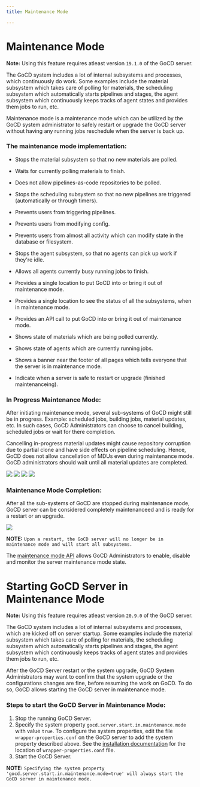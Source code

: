 ```yaml
---
title: Maintenance Mode

---
```

# Maintenance Mode

**Note:** Using this feature requires atleast version `19.1.0`  of the GoCD server.

The GoCD system includes a lot of internal subsystems and processes, which continuously do work.
Some examples include the material subsystem which takes care of polling for materials, the scheduling subsystem which automatically starts pipelines and stages, the agent subsystem which continuously keeps tracks of agent states and provides them jobs to run, etc.

Maintenance mode is a maintenance mode which can be utilized by the GoCD system administrator to safely restart or upgrade the GoCD server without having any running jobs reschedule when the server is back up.

### The maintenance mode implementation:
  - Stops the material subsystem so that no new materials are polled.
  - Waits for currently polling materials to finish.
  - Does not allow pipelines-as-code repositories to be polled.

  - Stops the scheduling subsystem so that no new pipelines are triggered (automatically or through timers).
  - Prevents users from triggering pipelines.

  - Prevents users from modifying config.
  - Prevents users from almost all activity which can modify state in the database or filesystem.

  - Stops the agent subsystem, so that no agents can pick up work if they're idle.
  - Allows all agents currently busy running jobs to finish.

  - Provides a single location to put GoCD into or bring it out of maintenance mode.
  - Provides a single location to see the status of all the subsystems, when in maintenance mode.
  - Provides an API call to put GoCD into or bring it out of maintenance mode.
  - Shows state of materials which are being polled currently.
  - Shows state of agents which are currently running jobs.
  - Shows a banner near the footer of all pages which tells everyone that the server is in maintenance mode.
  - Indicate when a server is safe to restart or upgrade (finished maintenanceing).

### In Progress Maintenance Mode:
After initiating maintenance mode, several sub-systems of GoCD might still be in progress. Example: scheduled jobs, building jobs, material updates, etc.
In such cases, GoCD Administrators can choose to cancel building, scheduled jobs or wait for there completion.

Cancelling in-progress material updates might cause repository corruption due to partial clone and have side effects on pipeline scheduling.
Hence, GoCD does not allow cancellation of MDUs even during maintenance mode. GoCD administrators should wait until all material updates are completed.

![](../images/advanced_usage/maintenance_mode/in_progress_maintenance_mode.png)
![](../images/advanced_usage/maintenance_mode/running_stages.png)
![](../images/advanced_usage/maintenance_mode/running_mdus.png)
![](../images/advanced_usage/maintenance_mode/scheduled_stages.png)

### Maintenance Mode Completion:
After all the sub-systems of GoCD are stopped during maintenance mode, GoCD server can be considered completely maintenanceed and is ready for a restart or an upgrade.

![](../images/advanced_usage/maintenance_mode/completed_maintenance_mode.png)

**NOTE:** `Upon a restart, the GoCD server will no longer be in maintenance mode and will start all subsystems.`

The [maintenance mode API](https://api.gocd.org/current/#maintenance-mode) allows GoCD Administrators to enable, disable and monitor the server maintenance mode state.


# Starting GoCD Server in Maintenance Mode

**Note:** Using this feature requires atleast version `20.9.0`  of the GoCD server.

The GoCD system includes a lot of internal subsystems and processes, which are kicked off on server startup. 
Some examples include the material subsystem which takes care of polling for materials, the scheduling subsystem which automatically starts pipelines and stages, the agent subsystem which continuously keeps tracks of agent states and provides them jobs to run, etc.

After the GoCD Server restart or the system upgrade, GoCD System Administrators may want to confirm that the system upgrade or the configurations changes are fine, before resuming the work on GoCD.
To do so, GoCD allows starting the GoCD server in maintenance mode.

### Steps to start the GoCD Server in Maintenance Mode:

1. Stop the running GoCD Server.
2. Specify the system property `gocd.server.start.in.maintenance.mode` with value `true`.
   To configure the system properties, edit the file `wrapper-properties.conf` on the GoCD server to add the system property described above. See the [installation documentation](/installation/installing_go_server.html) for the location of `wrapper-properties.conf` file. 
3. Start the GoCD Server.

**NOTE:** `Specifying the system property 'gocd.server.start.in.maintenance.mode=true' will always start the GoCD server in maintenance mode.`
